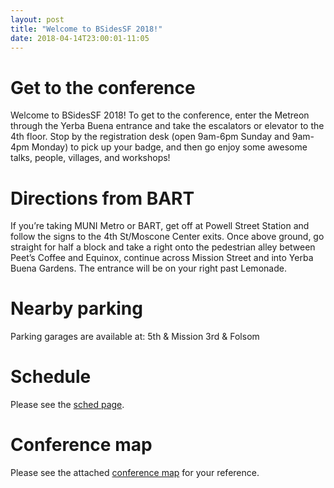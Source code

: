```yaml
---
layout: post
title: "Welcome to BSidesSF 2018!"
date: 2018-04-14T23:00:01-11:05
---
```


# Get to the conference
Welcome to BSidesSF 2018!  To get to the conference, enter the Metreon through the Yerba Buena entrance and take the escalators or elevator to the 4th floor.  Stop by the registration desk (open 9am-6pm Sunday and 9am-4pm Monday) to pick up your badge, and then go enjoy some awesome talks, people, villages, and workshops!

# Directions from BART
If you’re taking MUNI Metro or BART, get off at Powell Street Station and follow the signs to the 4th St/Moscone Center exits. Once above ground, go straight for half a block and take a right onto the pedestrian alley between Peet’s Coffee and Equinox, continue across Mission Street and into Yerba Buena Gardens. The entrance will be on your right past Lemonade.

# Nearby parking
Parking garages are available at:
5th & Mission
3rd & Folsom

# Schedule
Please see the [sched page](https://bsidessf2018.sched.com/).

# Conference map
Please see the attached [conference map](images/venue_2018/map.jpg) for your reference.



